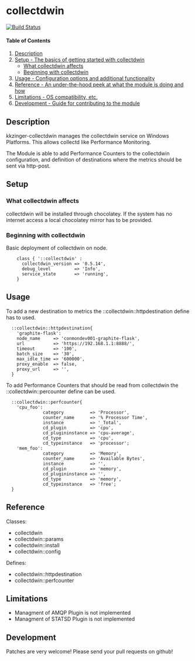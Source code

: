 # collectdwin
[![Build Status](https://travis-ci.com/kkzinger/kkzinger-collectdwin.svg?token=yPyCdfT7MLbXsdDVmTkE&branch=master)](https://travis-ci.com/kkzinger/kkzinger-collectdwin)
#### Table of Contents

1. [Description](#description)
2. [Setup - The basics of getting started with collectdwin](#setup)
    * [What collectdwin affects](#what-collectdwin-affects)
    * [Beginning with collectdwin](#beginning-with-collectdwin)
3. [Usage - Configuration options and additional functionality](#usage)
4. [Reference - An under-the-hood peek at what the module is doing and how](#reference)
5. [Limitations - OS compatibility, etc.](#limitations)
6. [Development - Guide for contributing to the module](#development)

## Description

kkzinger-collectdwin manages the collectdwin service on Windows Platforms. This allows 
collectd like Performance Monitoring.

The Module is able to add Performance Counters to the collectdwin configuration, and definition of destinations where the metrics should be sent via http-post. 

## Setup

### What collectdwin affects

collectdwin will be installed through chocolatey. If the system has no internet access 
a local chocolatey mirror has to be provided.

### Beginning with collectdwin

Basic deployment of collectdwin on node.
~~~puppet
    class { '::collectdwin' :
      collectdwin_version => '0.5.14',
      debug_level         => 'Info',
      service_state       => 'running',
    }
~~~

## Usage

To add a new destination to metrics the ::collectdwin::httpdestination define has to 
used.

~~~puppet
  ::collectdwin::httpdestination{
    'graphite-flask': 
    node_name     => 'conmondev001-graphite-flask',
    url           => 'https://192.168.1.1:8888/',
    timeout       => '100',
    batch_size    => '30',
    max_idle_time => '600000',
    proxy_enable  => false,
    proxy_url     => '',
  }                                                                                                                                                            
~~~

To add Performance Counters that should be read from collectdwin the ::collectdwin::percounter define can be used.

~~~puppet
  ::collectdwin::perfcounter{
    'cpu_foo':     
              category          => 'Processor',
              counter_name      => '% Processor Time',
              instance          => '_Total',
              cd_plugin         => 'cpu',
              cd_plugininstance => 'cpu-average',
              cd_type           => 'cpu',
              cd_typeinstance   => 'processor'; 
    'mem_foo': 
              category          => 'Memory',
              counter_name      => 'Available Bytes',
              instance          => '',
              cd_plugin         => 'memory',
              cd_plugininstance => '',
              cd_type           => 'memory',
              cd_typeinstance   => 'free'; 
  }
~~~

## Reference

Classes:
* collectdwin
* collectdwin::params
* collectdwin::install
* collectdwin::config

Defines:
* collectdwin::httpdestination
* collectdwin::perfcounter

## Limitations

* Managment of AMQP Plugin is not implemented
* Managment of STATSD Plugin is not implemented

## Development

Patches are very welcome!
Please send your pull requests on github!


